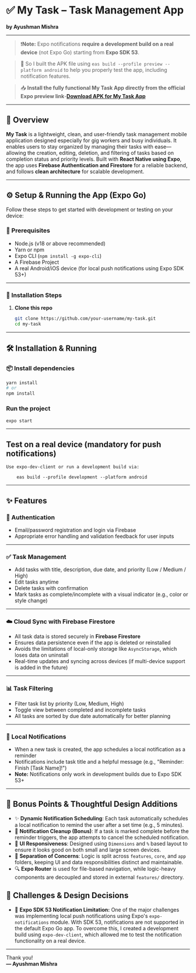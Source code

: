 # ✅ My Task – Task Management App  
**by Ayushman Mishra**

---
> ❗**Note:** Expo notifications **require a development build on a real device** (not Expo Go) starting from **Expo SDK 53**.

> 📲 So I built the APK file using `eas build --profile preview --platform android` to help you properly test the app, including notification features.

> 📥 **Install the fully functional My Task App directly from the official Expo preview link**-**<a href="YOUR_APK_LINK_HERE" target="_blank" rel="noopener noreferrer">Download APK for My Task App</a>**



---
## 📱 Overview

**My Task** is a lightweight, clean, and user-friendly task management mobile application designed especially for gig workers and busy individuals. It enables users to stay organized by managing their tasks with ease—allowing the creation, editing, deletion, and filtering of tasks based on completion status and priority levels. Built with **React Native using Expo**, the app uses **Firebase Authentication and Firestore** for a reliable backend, and follows **clean architecture** for scalable development.

---

## ⚙️ Setup & Running the App (Expo Go)

Follow these steps to get started with development or testing on your device:

### 🧱 Prerequisites

- Node.js (v18 or above recommended)
- Yarn or npm
- Expo CLI (`npm install -g expo-cli`)
- A Firebase Project
- A real Android/iOS device (for local push notifications using Expo SDK 53+)



---

### 🚀 Installation Steps

1. **Clone this repo**
   ```bash
   git clone https://github.com/your-username/my-task.git
   cd my-task
---
## 🛠️ Installation & Running

### 📦 Install dependencies

```bash
yarn install
# or
npm install
```
### Run the project
```bash
expo start
```
---
## Test on a real device (mandatory for push notifications)

    Use expo-dev-client or run a development build via:

        eas build --profile development --platform android
---
## ✨ Features

### 🔐 Authentication

- Email/password registration and login via Firebase  
- Appropriate error handling and validation feedback for user inputs  

---

### ✅ Task Management

- Add tasks with title, description, due date, and priority (Low / Medium / High)  
- Edit tasks anytime  
- Delete tasks with confirmation  
- Mark tasks as complete/incomplete with a visual indicator (e.g., color or style change)  

---

### ☁️ Cloud Sync with Firebase Firestore

- All task data is stored securely in **Firebase Firestore**  
- Ensures data persistence even if the app is deleted or reinstalled  
- Avoids the limitations of local-only storage like `AsyncStorage`, which loses data on uninstall  
- Real-time updates and syncing across devices (if multi-device support is added in the future)

---

### 📊 Task Filtering

- Filter task list by priority (Low, Medium, High)  
- Toggle view between completed and incomplete tasks  
- All tasks are sorted by due date automatically for better planning  

---

### 🔔 Local Notifications

- When a new task is created, the app schedules a local notification as a reminder  
- Notifications include task title and a helpful message (e.g., "Reminder: Finish [Task Name]!")  
- **Note:** Notifications only work in development builds due to Expo SDK 53+  

---

## 🧠 Bonus Points & Thoughtful Design Additions

- ✨ **Dynamic Notification Scheduling**: Each task automatically schedules a local notification to remind the user after a set time (e.g., 5 minutes).  
- 🧹 **Notification Cleanup (Bonus)**: If a task is marked complete before the reminder triggers, the app attempts to cancel the scheduled notification.  
- 📱 **UI Responsiveness**: Designed using `Dimensions` and `%` based layout to ensure it looks good on both small and large screen devices.  
- 🧩 **Separation of Concerns**: Logic is split across `features`, `core`, and `app` folders, keeping UI and data responsibilities distinct and maintainable.  
- 🔍 **Expo Router** is used for file-based navigation, while logic-heavy components are decoupled and stored in external `features/` directory.  

## 🧠 Challenges & Design Decisions

- 🔐 **Expo SDK 53 Notification Limitation:** One of the major challenges was implementing local push notifications using Expo's `expo-notifications` module. With SDK 53, notifications are not supported in the default Expo Go app. To overcome this, I created a development build using `expo-dev-client`, which allowed me to test the notification functionality on a real device.
---



Thank you!  
**— Ayushman Mishra**
